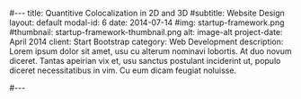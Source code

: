 #---
title: Quantitive Colocalization in 2D and 3D
#subtitle: Website Design
layout: default
modal-id: 6
date: 2014-07-14
#img: startup-framework.png
#thumbnail: startup-framework-thumbnail.png
alt: image-alt
project-date: April 2014
client: Start Bootstrap
category: Web Development
description: Lorem ipsum dolor sit amet, usu cu alterum nominavi lobortis. At duo novum diceret. Tantas apeirian vix et, usu sanctus postulant inciderint ut, populo diceret necessitatibus in vim. Cu eum dicam feugiat noluisse.

#---
